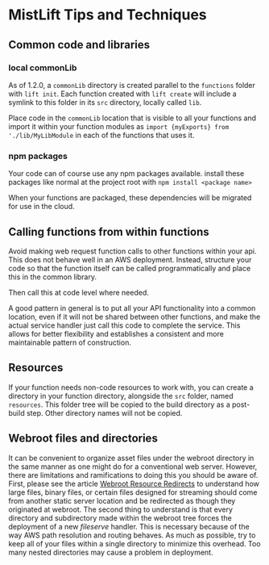 # MistLift Tips and Techniques

## Common code and libraries
### local commonLib
As of 1.2.0, a `commonLib` directory is created parallel to the `functions` folder with `lift init`.
Each function created with `lift create` will include a symlink to this folder in its `src` directory, locally
called `lib`.

Place code in the `commonLib` location that is visible to all your functions and
import it within your function modules as `import {myExports} from './lib/MyLibModule`
in each of the functions that uses it.


### npm packages
Your code can of course use any npm packages available.
install these packages like normal at the project root with `npm install <package name>`

When your functions are packaged, these dependencies will be migrated for use in the cloud.

## Calling functions from within functions

Avoid making web request function calls to other functions within your api. 
This does not behave well in an AWS deployment.  Instead, structure your code so that
the function itself can be called programmatically and place this in the common library.

Then call this at code level where needed. 

A good pattern in general is to put all your API functionality into a common location,
even if it will not be shared between other functions, and make the actual service
handler just call this code to complete the service.  This allows for better flexibility
and establishes a consistent and more maintainable pattern of construction.

## Resources
If your function needs non-code resources to work with, you can create a directory in your
function directory, alongside the `src` folder, named `resources`.  This folder tree will be copied
to the build directory as a post-build step.  Other directory names will not be copied.

## Webroot files and directories
It can be convenient to organize asset files under the webroot directory
in the same manner as one might do for a conventional web server.
However, there are limitations and ramifications to doing this you should be aware of.
First, please see the article [Webroot Resource Redirects](./Webroot%20Resource%20Redirects.md)
to understand how large files, binary files, or certain files designed for streaming
should come from another static server location and be redirected as though they
originated at webroot.
The second thing to understand is that every directory and subdirectory made within the
webroot tree forces the deployment of a new _fileserve_ handler.  This is necessary because of the
way AWS path resolution and routing behaves.  As much as possible, try to keep all of your
files within a single directory to minimize this overhead. Too many nested directories may cause a problem in deployment.



